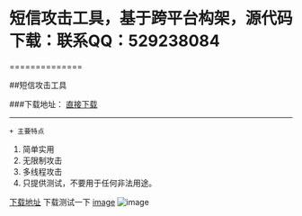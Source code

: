 # 短信攻击工具，基于跨平台构架，源代码下载：联系QQ：529238084
==============

##短信攻击工具

###下载地址：
[直接下载](http://anchowee.5338e9b1c3d8f.d01.nanoyun.com/短信攻击.7z)
********************
    + 主要特点
1. 简单实用
2. 无限制攻击
3. 多线程攻击
4. 只提供测试，不要用于任何非法用途。

[下载地址](http://anchowee.5338e9b1c3d8f.d01.nanoyun.com/短信攻击.7z)
<a>下载测试一下</a>
[image](http://anchowee.5338e9b1c3d8f.d01.nanoyun.com/mainwindows.jpg )
 ![image](http://anchowee.5338e9b1c3d8f.d01.nanoyun.com/mainwindows.jpg)
